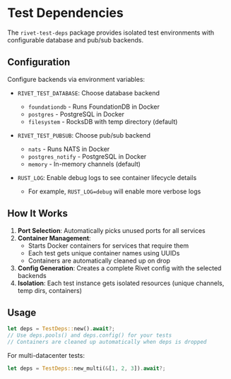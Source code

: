 # Test Dependencies

The `rivet-test-deps` package provides isolated test environments with configurable database and pub/sub backends.

## Configuration

Configure backends via environment variables:

- `RIVET_TEST_DATABASE`: Choose database backend
  - `foundationdb` - Runs FoundationDB in Docker
  - `postgres` - PostgreSQL in Docker
  - `filesystem` - RocksDB with temp directory (default)

- `RIVET_TEST_PUBSUB`: Choose pub/sub backend
  - `nats` - Runs NATS in Docker
  - `postgres_notify` - PostgreSQL in Docker
  - `memory` - In-memory channels (default)

- `RUST_LOG`: Enable debug logs to see container lifecycle details
	- For example, `RUST_LOG=debug` will enable more verbose logs

## How It Works

1. **Port Selection**: Automatically picks unused ports for all services
2. **Container Management**: 
   - Starts Docker containers for services that require them
   - Each test gets unique container names using UUIDs
   - Containers are automatically cleaned up on drop
3. **Config Generation**: Creates a complete Rivet config with the selected backends
4. **Isolation**: Each test instance gets isolated resources (unique channels, temp dirs, containers)

## Usage

```rust
let deps = TestDeps::new().await?;
// Use deps.pools() and deps.config() for your tests
// Containers are cleaned up automatically when deps is dropped
```

For multi-datacenter tests:
```rust
let deps = TestDeps::new_multi(&[1, 2, 3]).await?;
```
